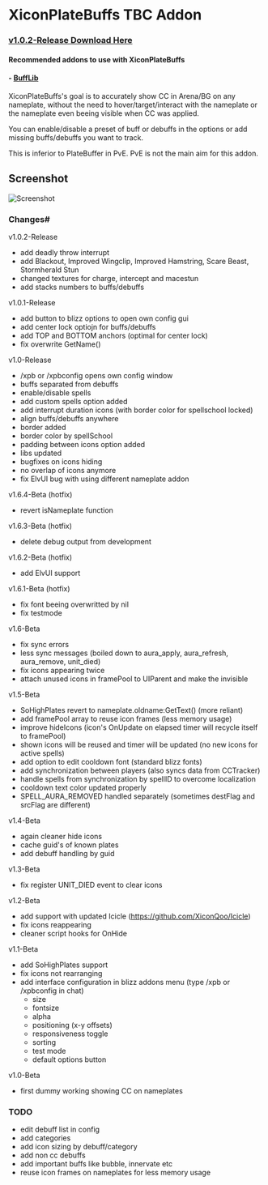 # XiconPlateBuffs TBC Addon

### [v1.0.2-Release Download Here](https://github.com/XiconQoo/XiconPlateBuffs/releases/download/v1.0.2-Release/XiconPlateBuffs_v1.0.2-Release.zip)

#### Recommended addons to use with XiconPlateBuffs

#### - [BuffLib](https://github.com/Schaka/BuffLib/releases/download/v1.1.1/BuffLib.zip)

XiconPlateBuffs's goal is to accurately show CC in Arena/BG on any nameplate, without the need to hover/target/interact with the nameplate or the nameplate even beeing visible when CC was applied.

You can enable/disable a preset of buff or debuffs in the options or add missing buffs/debuffs you want to track.

This is inferior to PlateBuffer in PvE. PvE is not the main aim for this addon.

## Screenshot

![Screenshot](../readme-media/sample.png)

### Changes#

v1.0.2-Release
- add deadly throw interrupt
- add Blackout, Improved Wingclip, Improved Hamstring, Scare Beast, Stormherald Stun
- changed textures for charge, intercept and macestun
- add stacks numbers to buffs/debuffs

v1.0.1-Release
- add button to blizz options to open own config gui
- add center lock optiojn for buffs/debuffs
- add TOP and BOTTOM anchors (optimal for center lock)
- fix overwrite GetName()

v1.0-Release
- /xpb or /xpbconfig opens own config window
- buffs separated from debuffs
- enable/disable spells
- add custom spells option added
- add interrupt duration icons (with border color for spellschool locked)
- align buffs/debuffs anywhere
- border added
- border color by spellSchool
- padding between icons option added
- libs updated
- bugfixes on icons hiding
- no overlap of icons anymore
- fix ElvUI bug with using different nameplate addon

v1.6.4-Beta (hotfix)
- revert isNameplate function

v1.6.3-Beta (hotfix)
- delete debug output from development

v1.6.2-Beta (hotfix)
- add ElvUI support

v1.6.1-Beta (hotfix)
- fix font beeing overwritted by nil
- fix testmode

v1.6-Beta
- fix sync errors
- less sync messages (boiled down to aura_apply, aura_refresh, aura_remove, unit_died)
- fix icons appearing twice
- attach unused icons in framePool to UIParent and make the invisible

v1.5-Beta
- SoHighPlates revert to nameplate.oldname:GetText() (more reliant)
- add framePool array to reuse icon frames (less memory usage)
- improve hideIcons (icon's OnUpdate on elapsed timer will recycle itself to framePool)
- shown icons will be reused and timer will be updated (no new icons for active spells)
- add option to edit cooldown font (standard blizz fonts)
- add synchronization between players (also syncs data from CCTracker)
- handle spells from synchronization by spellID to overcome localization
- cooldown text color updated properly
- SPELL_AURA_REMOVED handled separately (sometimes destFlag and srcFlag are different)

v1.4-Beta
- again cleaner hide icons
- cache guid's of known plates
- add debuff handling by guid

v1.3-Beta
- fix register UNIT_DIED event to clear icons

v1.2-Beta
- add support with updated Icicle (https://github.com/XiconQoo/Icicle)
- fix icons reappearing
- cleaner script hooks for OnHide

v1.1-Beta
- add SoHighPlates support
- fix icons not rearranging
- add interface configuration in blizz addons menu (type /xpb or /xpbconfig in chat)
    - size
    - fontsize
    - alpha
    - positioning (x-y offsets)
    - responsiveness toggle
    - sorting
    - test mode
    - default options button


v1.0-Beta

- first dummy working showing CC on nameplates

### TODO

- edit debuff list in config
- add categories
- add icon sizing by debuff/category
- add non cc debuffs
- add important buffs like bubble, innervate etc
- reuse icon frames on nameplates for less memory usage